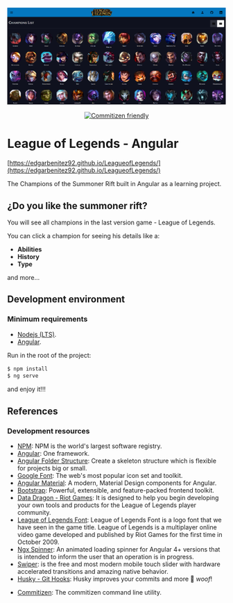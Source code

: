 <p align="center">
  <img src="./src/og-image.jpg.png"/>
</p>

<p align="center">
  <a href="http://commitizen.github.io/cz-cli/">
    <img src="https://img.shields.io/badge/commitizen-friendly-brightgreen.svg" alt="Commitizen friendly"/>
  </a>
</p>

# League of Legends - Angular
[https://edgarbenitez92.github.io/LeagueofLegends/](https://edgarbenitez92.github.io/LeagueofLegends/)

The Champions of the Summoner Rift built in Angular as a learning project.

## ¿Do you like the summoner rift?

You will see all champions in the last version game - League of Legends.

You can click a champion for seeing his details like a:

- **Abilities**
- **History**
- **Type**

and more...

## Development environment

### Minimum requirements

- [Nodejs (LTS)](https://nodejs.org/es/).
- [Angular](https://angular.io/).

Run in the root of the project:

```sh
$ npm install
$ ng serve
```

and enjoy it!!!

## References

### Development resources

* [NPM](https://docs.npmjs.com/): NPM is the world's largest software registry.
* [Angular](https://angular.io/): One framework.
* [Angular Folder Structure](https://angular-folder-structure.readthedocs.io/en/latest/): Create a skeleton structure which is flexible for projects big or small.
* [Google Font](https://fonts.google.com/): The web's most popular icon set and toolkit.
* [Angular Material](https://material.angular.io/): A modern, Material Design components for Angular.
* [Bootstrap](https://getbootstrap.com/): Powerful, extensible, and feature-packed frontend toolkit.
* [Data Dragon - Riot Games](https://developer.riotgames.com/docs/lol): It is designed to help you begin developing your own tools and products for the League of Legends player community.
* [League of Legends Font](https://thefontsmagazine.com/font/league-of-legends-font/): League of Legends Font is a logo font that we have seen in the game title. League of Legends is a multiplayer online video game developed and published by Riot Games for the first time in October 2009.
* [Ngx Spinner](https://www.npmjs.com/package/ngx-spinner): An animated loading spinner for Angular 4+ versions that is intended to inform the user that an operation is in progress.
* [Swiper](https://swiperjs.com/angular):  is the free and most modern mobile touch slider with hardware accelerated transitions and amazing native behavior.
* [Husky - Git Hooks](https://typicode.github.io/husky/#/): Husky improves your commits and more 🐶 _woof_!
- [Commitizen](https://github.com/commitizen/cz-cli): The commitizen command line utility.